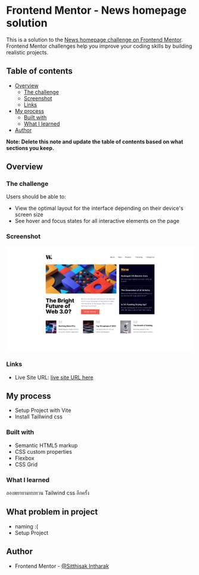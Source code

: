 # Frontend Mentor - News homepage solution

This is a solution to the [News homepage challenge on Frontend Mentor](https://www.frontendmentor.io/challenges/news-homepage-H6SWTa1MFl). Frontend Mentor challenges help you improve your coding skills by building realistic projects.

## Table of contents

- [Overview](#overview)
  - [The challenge](#the-challenge)
  - [Screenshot](#screenshot)
  - [Links](#links)
- [My process](#my-process)
  - [Built with](#built-with)
  - [What I learned](#what-i-learned)
- [Author](#author)

**Note: Delete this note and update the table of contents based on what sections you keep.**

## Overview

### The challenge

Users should be able to:

- View the optimal layout for the interface depending on their device's screen size
- See hover and focus states for all interactive elements on the page

### Screenshot

![](./screencapture01.png)

  ### Links

- Live Site URL: [live site URL here](https://helpful-bavarois-bbd26d.netlify.app/)

## My process

- Setup Project with Vite
- Install Taillwind css

### Built with

- Semantic HTML5 markup
- CSS custom properties
- Flexbox
- CSS Grid

### What I learned

ลองพยายามทบทวน Tailwind css อีกครั้ง

## What problem in project

- naming :(
- Setup Project

## Author

- Frontend Mentor - [@Sitthisak Intharak](https://www.frontendmentor.io/profile/Sittisukintaruk)
